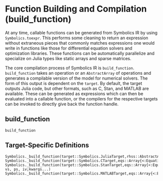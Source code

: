 # Function Building and Compilation (build_function)

At any time, callable functions can be generated from Symbolics IR by
using `Symbolics.toexpr`. This performs some cleaning to return an
expression without extraneous pieces that commonly matches expressions one
would write in functions like those for differential equation solvers and
optimization libraries. These functions can be automatically parallelize and
specialize on Julia types like static arrays and sparse matrices.

The core compilation process of Symbolics IR is `build_function`.
`build_function` takes an operation or an `AbstractArray` of operations and
generates a compilable version of the model for numerical solvers. The form of
this output is dependent on the `target`. By default, the target outputs
Julia code, but other formats, such as C, Stan, and MATLAB are available.
These can be generated as expressions which can then be evaluated into a callable
function, or the compilers for the respective targets can be invoked to directly
give back the function handle.

## build_function

```@docs
build_function
```

## Target-Specific Definitions

```@docs
Symbolics._build_function(target::Symbolics.JuliaTarget,rhss::AbstractArray,args...;kwargs...)
Symbolics._build_function(target::Symbolics.CTarget,eqs::Array{<:Equation},args...;kwargs...)
Symbolics._build_function(target::Symbolics.StanTarget,eqs::Array{<:Equation}, vs, ps, iv;kwargs...)
Symbolics._build_function(target::Symbolics.MATLABTarget,eqs::Array{<:Equation},args...;kwargs...)
```
